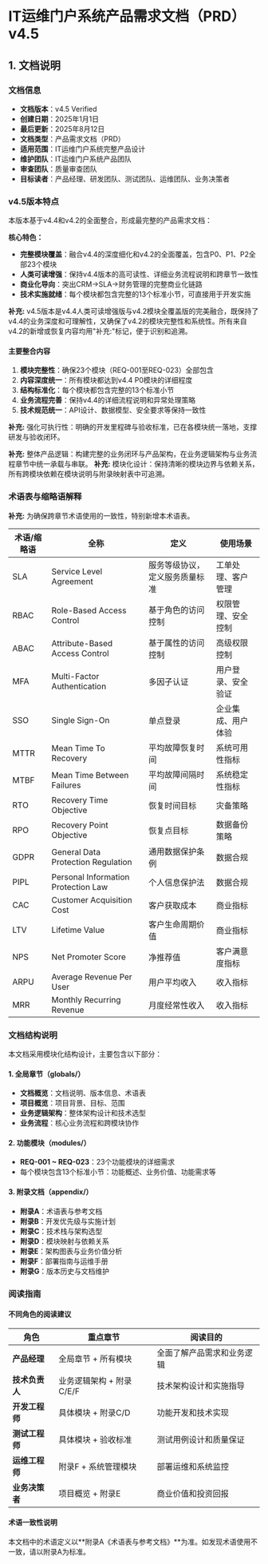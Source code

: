 # IT运维门户系统产品需求文档（PRD）v4.5

## 1. 文档说明

### 文档信息
- **文档版本**：v4.5 Verified
- **创建日期**：2025年1月1日
- **最后更新**：2025年8月12日
- **文档类型**：产品需求文档（PRD）
- **适用范围**：IT运维门户系统完整产品设计
- **维护团队**：IT运维门户系统产品团队
- **审查团队**：质量审查团队
- **目标读者**：产品经理、研发团队、测试团队、运维团队、业务决策者

### v4.5版本特点
本版本基于v4.4和v4.2的全面整合，形成最完整的产品需求文档：

**核心特色：**
- **完整模块覆盖**：融合v4.4的深度细化和v4.2的全面覆盖，包含P0、P1、P2全部23个模块
- **人类可读增强**：保持v4.4版本的高可读性、详细业务流程说明和跨章节一致性
- **商业化导向**：突出CRM→SLA→财务管理的完整商业化链路
- **技术实施就绪**：每个模块都包含完整的13个标准小节，可直接用于开发实施

**补充:** v4.5版本是v4.4人类可读增强版与v4.2模块全覆盖版的完美融合，既保持了v4.4的业务深度和可理解性，又确保了v4.2的模块完整性和系统性。所有来自v4.2的新增或恢复内容均用"补充:"标记，便于识别和追溯。

#### 主要整合内容
1. **模块完整性**：确保23个模块（REQ-001至REQ-023）全部包含
2. **内容深度统一**：所有模块都达到v4.4 P0模块的详细程度
3. **结构标准化**：每个模块都包含完整的13个标准小节
4. **业务流程完善**：保持v4.4的详细流程说明和异常处理策略
5. **技术规范统一**：API设计、数据模型、安全要求等保持一致性


**补充:** 强化可执行性：明确的开发里程碑与验收标准，已在各模块统一落地，支撑研发与验收闭环。


**补充:** 整体产品逻辑：构建完整的业务闭环与产品架构，在业务逻辑架构与业务流程章节中统一承载与串联。
**补充:** 模块化设计：保持清晰的模块边界与依赖关系，所有跨模块依赖在模块说明与附录映射表中可追溯。

### 术语表与缩略语解释

**补充:** 为确保跨章节术语使用的一致性，特别新增本术语表。

| 术语/缩略语 | 全称 | 定义 | 使用场景 |
|------------|------|------|----------|
| SLA | Service Level Agreement | 服务等级协议，定义服务质量标准 | 工单处理、客户管理 |
| RBAC | Role-Based Access Control | 基于角色的访问控制 | 权限管理、安全控制 |
| ABAC | Attribute-Based Access Control | 基于属性的访问控制 | 高级权限控制 |
| MFA | Multi-Factor Authentication | 多因子认证 | 用户登录、安全验证 |
| SSO | Single Sign-On | 单点登录 | 企业集成、用户体验 |
| MTTR | Mean Time To Recovery | 平均故障恢复时间 | 系统可用性指标 |
| MTBF | Mean Time Between Failures | 平均故障间隔时间 | 系统稳定性指标 |
| RTO | Recovery Time Objective | 恢复时间目标 | 灾备策略 |
| RPO | Recovery Point Objective | 恢复点目标 | 数据备份策略 |
| GDPR | General Data Protection Regulation | 通用数据保护条例 | 数据合规 |
| PIPL | Personal Information Protection Law | 个人信息保护法 | 数据合规 |
| CAC | Customer Acquisition Cost | 客户获取成本 | 商业指标 |
| LTV | Lifetime Value | 客户生命周期价值 | 商业指标 |
| NPS | Net Promoter Score | 净推荐值 | 客户满意度指标 |
| ARPU | Average Revenue Per User | 用户平均收入 | 收入指标 |
| MRR | Monthly Recurring Revenue | 月度经常性收入 | 收入指标 |

### 文档结构说明

本文档采用模块化结构设计，主要包含以下部分：

#### 1. 全局章节（globals/）
- **文档概览**：文档说明、版本信息、术语表
- **项目概览**：项目背景、目标、范围
- **业务逻辑架构**：整体架构设计和技术选型
- **业务流程**：核心业务流程和跨模块协作

#### 2. 功能模块（modules/）
- **REQ-001 ~ REQ-023**：23个功能模块的详细需求
- 每个模块包含13个标准小节：功能概述、业务价值、功能需求等

#### 3. 附录文档（appendix/）
- **附录A**：术语表与参考文档
- **附录B**：开发优先级与实施计划
- **附录C**：技术栈与架构选型
- **附录D**：模块映射与依赖关系
- **附录E**：架构图表与业务价值分析
- **附录F**：部署指南与运维手册
- **附录G**：版本历史与文档维护

### 阅读指南

#### 不同角色的阅读建议
| 角色 | 重点章节 | 阅读目的 |
|------|----------|----------|
| **产品经理** | 全局章节 + 所有模块 | 全面了解产品需求和业务逻辑 |
| **技术负责人** | 业务逻辑架构 + 附录C/E/F | 技术架构设计和实施指导 |
| **开发工程师** | 具体模块 + 附录C/D | 功能开发和技术实现 |
| **测试工程师** | 具体模块 + 验收标准 | 测试用例设计和质量保证 |
| **运维工程师** | 附录F + 系统管理模块 | 部署运维和系统监控 |
| **业务决策者** | 项目概览 + 附录E | 商业价值和投资回报 |

#### 术语一致性说明
本文档中的术语定义以**附录A《术语表与参考文档》**为准。如发现术语使用不一致，请以附录A为标准。
